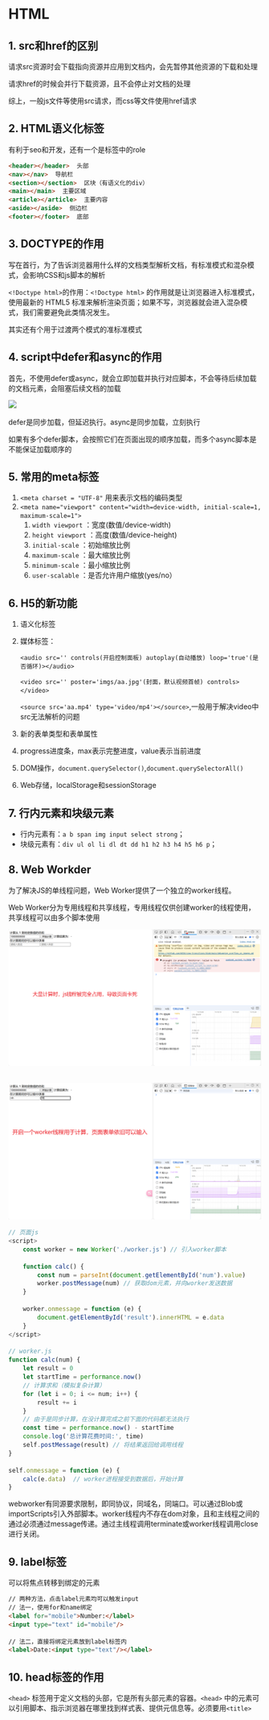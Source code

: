 # HTML

## 1. src和href的区别

请求src资源时会下载指向资源并应用到文档内，会先暂停其他资源的下载和处理

请求href的时候会并行下载资源，且不会停止对文档的处理

综上，一般js文件等使用src请求，而css等文件使用href请求

## 2. HTML语义化标签

有利于seo和开发，还有一个是标签中的role

```html
<header></header>  头部
<nav></nav>  导航栏
<section></section>  区块（有语义化的div）
<main></main>  主要区域
<article></article>  主要内容
<aside></aside>  侧边栏
<footer></footer>  底部
```

## 3. DOCTYPE的作用

写在首行，为了告诉浏览器用什么样的文档类型解析文档，有标准模式和混杂模式，会影响CSS和js脚本的解析

`<!Doctype html>`的作用：`<!Doctype html>` 的作用就是让浏览器进入标准模式，使用最新的 HTML5 标准来解析渲染页面；如果不写，浏览器就会进入混杂模式，我们需要避免此类情况发生。

其实还有个用于过渡两个模式的准标准模式

## 4. script中defer和async的作用

首先，不使用defer或async，就会立即加载并执行对应脚本，不会等待后续加载的文档元素，会阻塞后续文档的加载

![](https://cdn.nlark.com/yuque/0/2020/png/1500604/1603547262709-5029c4e4-42f5-4fd4-bcbb-c0e0e3a40f5a.png?x-oss-process=image%2Fwatermark%2Ctype_d3F5LW1pY3JvaGVp%2Csize_20%2Ctext_5b6u5L-h5YWs5LyX5Y-377ya5YmN56uv5YWF55S15a6d%2Ccolor_FFFFFF%2Cshadow_50%2Ct_80%2Cg_se%2Cx_10%2Cy_10%2Fformat%2Cwebp)

defer是同步加载，但延迟执行。async是同步加载，立刻执行

如果有多个defer脚本，会按照它们在页面出现的顺序加载，而多个async脚本是不能保证加载顺序的

## 5. 常用的meta标签

1. `<meta charset = "UTF-8"` 用来表示文档的编码类型
2. `<meta name="viewport" content="width=device-width, initial-scale=1, maximum-scale=1">`
   1. `width viewport` ：宽度(数值/device-width)
   2. `height viewport` ：高度(数值/device-height)
   3. `initial-scale` ：初始缩放比例
   4. `maximum-scale` ：最大缩放比例
   5. `minimum-scale` ：最小缩放比例
   6. `user-scalable` ：是否允许用户缩放(yes/no）

## 6. H5的新功能

1. 语义化标签

2. 媒体标签：

   `<audio src='' controls(开启控制面板) autoplay(自动播放) loop='true'(是否循环)></audio>`

   `<video src='' poster='imgs/aa.jpg'(封面，默认视频首帧) controls></video>`

   `<source src='aa.mp4' type='video/mp4'></source>`,一般用于解决video中src无法解析的问题

3. 新的表单类型和表单属性

4. progress进度条，max表示完整进度，value表示当前进度

5. DOM操作，`document.querySelector()`,`document.querySelectorAll()`

6. Web存储，localStorage和sessionStorage

## 7. 行内元素和块级元素

- 行内元素有：`a b span img input select strong`；
- 块级元素有：`div ul ol li dl dt dd h1 h2 h3 h4 h5 h6 p`；

## 8. Web Workder

为了解决JS的单线程问题，Web Worker提供了一个独立的worker线程。

Web Worker分为专用线程和共享线程，专用线程仅供创建worker的线程使用，共享线程可以由多个脚本使用

![](../images/webworker1.png)

​	![](../images/webworker2.png)

```js
// 页面js
<script>
    const worker = new Worker('./worker.js') // 引入worker脚本

    function calc() {
        const num = parseInt(document.getElementById('num').value)
        worker.postMessage(num) // 获取dom元素，并向worker发送数据
    }

    worker.onmessage = function (e) {
    	document.getElementById('result').innerHTML = e.data
    }
</script>

// worker.js
function calc(num) {
    let result = 0
    let startTime = performance.now()
    // 计算求和（模拟复杂计算）
    for (let i = 0; i <= num; i++) {
        result += i
    }
    // 由于是同步计算，在没计算完成之前下面的代码都无法执行
    const time = performance.now() - startTime
    console.log('总计算花费时间:', time)
    self.postMessage(result) // 将结果返回给调用线程
}

self.onmessage = function (e) {
    calc(e.data)  // worker进程接受到数据后，开始计算
}
```

webworker有同源要求限制，即同协议，同域名，同端口。可以通过Blob或importScripts引入外部脚本。worker线程内不存在dom对象，且和主线程之间的通过必须通过message传递。通过主线程调用terminate或worker线程调用close进行关闭。

## 9. label标签

可以将焦点转移到绑定的元素

```html
// 两种方法，点击label元素均可以触发input
// 法一，使用for和name绑定
<label for="mobile">Number:</label>
<input type="text" id="mobile"/>

// 法二，直接将绑定元素放到label标签内
<label>Date:<input type="text"/></label>
```

## 10. head标签的作用

`<head>` 标签用于定义文档的头部，它是所有头部元素的容器。`<head>` 中的元素可以引用脚本、指示浏览器在哪里找到样式表、提供元信息等。必须要用`<title>`
